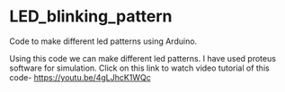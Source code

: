 # LED_blinking_pattern
Code to make different led patterns using Arduino. 

Using this code we can make different led patterns. I have used proteus software for simulation.
Click on this link to watch video tutorial of this code- https://youtu.be/4gLJhcK1WQc
